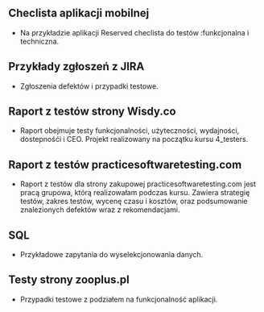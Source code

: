 ## Checlista aplikacji mobilnej
- Na przykładzie aplikacji Reserved checlista do testów :funkcjonalna i techniczna.

## Przykłady zgłoszeń z JIRA 
- Zgłoszenia defektów i przypadki testowe.

## Raport z testów strony Wisdy.co
- Raport obejmuje testy funkcjonalności, użyteczności, wydajności, dostepnośći i CEO. Projekt realizowany na początku kursu 4_testers.

## Raport z testów practicesoftwaretesting.com 
- Raport z testów dla strony zakupowej practicesoftwaretesting.com jest pracą grupowa, którą realizowałam podczas kursu. Zawiera strategię testów, zakres testów, wycenę czasu i kosztów, oraz podsumowanie znalezionych defektów wraz z rekomendacjami. 

## SQL 
- Przykładowe zapytania do wyselekcjonowania danych.

## Testy strony zooplus.pl
- Przypadki testowe z podziałem na funkcjonalność aplikacji.
